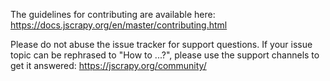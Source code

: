 The guidelines for contributing are available here:
https://docs.jscrapy.org/en/master/contributing.html

Please do not abuse the issue tracker for support questions.
If your issue topic can be rephrased to "How to ...?", please use the
support channels to get it answered: https://jscrapy.org/community/
